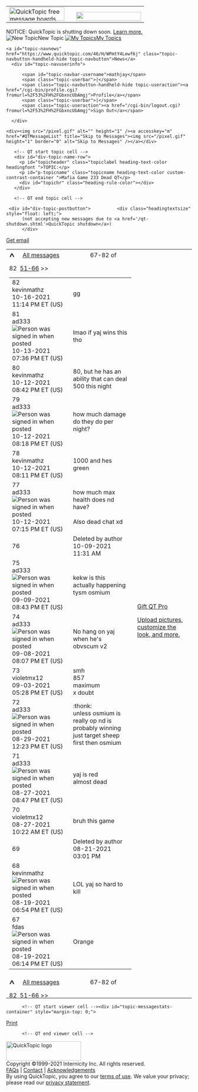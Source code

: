 
<?xml version="1.0" encoding="iso-8859-1"?>
<!DOCTYPE html PUBLIC "-//W3C//DTD XHTML 1.0 Transitional//EN"
      "http://www.w3.org/TR/xhtml1/DTD/xhtml1-transitional.dtd">
<html xmlns="http://www.w3.org/1999/xhtml">
 <head>
  <title>Mafia Game 233 Dead QT - QuickTopic free message board hosting</title>
<meta name="Description" content="Free message board hosting fully email-enabled. Collaborative document review groupware too. Start a new board in 20 seconds, without registering. Public or private. Free message boards" />
<meta name="Keywords" content="free message boards , free bulletin boards , discussion groupware , document review , document groupware , groupware web board bulletin boards collaboration groupware document review collaborative discussion BBS community" />

<meta http-equiv="Expires" content="0" />
<meta http-equiv="Pragma" content="no-cache" />
<link rel="icon" href="/favicon.ico" />
<link rel="apple-touch-icon" sizes="57x57" href="/apple-touch-icon-57x57.png">
<link rel="apple-touch-icon" sizes="60x60" href="/apple-touch-icon-60x60.png">
<link rel="apple-touch-icon" sizes="72x72" href="/apple-touch-icon-72x72.png">
<link rel="apple-touch-icon" sizes="76x76" href="/apple-touch-icon-76x76.png">
<link rel="apple-touch-icon" sizes="114x114" href="/apple-touch-icon-114x114.png">
<link rel="apple-touch-icon" sizes="120x120" href="/apple-touch-icon-120x120.png">
<link rel="apple-touch-icon" sizes="144x144" href="/apple-touch-icon-144x144.png">
<link rel="apple-touch-icon" sizes="152x152" href="/apple-touch-icon-152x152.png">
<link rel="apple-touch-icon" sizes="180x180" href="/apple-touch-icon-180x180.png">
<link rel="icon" type="image/png" href="/favicon-32x32.png" sizes="32x32">
<link rel="icon" type="image/png" href="/favicon-194x194.png" sizes="194x194">
<link rel="icon" type="image/png" href="/favicon-96x96.png" sizes="96x96">
<link rel="icon" type="image/png" href="/android-chrome-192x192.png" sizes="192x192">
<link rel="icon" type="image/png" href="/favicon-16x16.png" sizes="16x16">
<link rel="manifest" href="/manifest.json">
<link rel="mask-icon" href="/safari-pinned-tab.svg" color="#5bbad5">
<meta name="msapplication-TileColor" content="#da532c">
<meta name="msapplication-TileImage" content="/mstile-144x144.png">
<meta name="theme-color" content="#ffffff">
   <link rel="alternate" type="application/rss+xml" title="RSS" href="/53/H/GbxncUbAmgj.rss" />

<link rel="stylesheet" type="text/css" media="screen" href="/css/qt-all.css?v=10-24-21" />
<link rel="stylesheet" type="text/css" media="screen" href="/css/qt-topic.css" />
<link rel="stylesheet" type="text/css" media="screen" href="/css/vtip.css" />
<link rel="stylesheet" type="text/css" media="screen" href="/css/jquery.lightbox-0.5.css" />
<link rel="stylesheet" type="text/css" media="screen" href="/css/jquery-form.css" />
<link rel="stylesheet" type="text/css" media="screen" href="https://ajax.googleapis.com/ajax/libs/jqueryui/1.8.14/themes/base/jquery-ui.css" />
<link rel="stylesheet" type="text/css" href="/css/qt-print.css" media="print" />
<!-- tell iPhone not to shrink mobile website -->
<meta name="viewport" content="width=device-width, initial-scale=1.0" />
<link type="text/css" rel="stylesheet" media="handheld, only screen and (max-device-width: 600px), only screen and (max-width: 600px)" href="/css/qt-handheld.css" />
<!-- new androids -->
<link rel="stylesheet" media="screen and (-webkit-device-pixel-ratio:0.75)" href="/css/qt-handheld.css" />
<link rel="stylesheet" href="/css/qt-handheld.css" media="handheld" type="text/css" />

<script type="text/javascript" src="https://ajax.googleapis.com/ajax/libs/jquery/1.6.2/jquery.min.js"></script>
<script type="text/javascript" src="https://ajax.googleapis.com/ajax/libs/jqueryui/1.8.14/jquery-ui.min.js"></script>
<script type="text/javascript" src="/javascript/vTip_v2/vtip-min.js"></script>
<script type="text/javascript" src="/javascript/qt/threadutils.js"></script>
<script type="text/javascript" src="/javascript/jquery-lightbox/jquery.lightbox-0.5.pack.js"></script>
<script type="text/javascript">
<!--
function goPage(begin, end)
{
  document.forms[0].m1.value = begin;
  document.forms[0].mN.value = end;
  document.forms[0].submit();
}

this.ThreadUtils.forumID = '53';
this.ThreadUtils.topicID = 'GbxncUbAmgj';
this.ThreadUtils.isPro = '';
this.ThreadUtils.isAdmin = '';
this.ThreadUtils.cgiPath = '/cgi-bin';
this.ThreadUtils.basePath = '';
this.ThreadUtils.adminPath = this.ThreadUtils.cgiPath + '/admin.cgi';
$(function() {$('input[name=m1]').val(-1); $('input[name=mN]').val(16);         $('td.messagecell a.imagepop').lightBox({
            overlayOpacity: 0.5,
            imageLoading: '/lightbox-ico-loading.gif',
            imageBtnClose: '/lightbox-btn-close.gif',
            imageBtnPrev: '/lightbox-btn-prev.gif',
            imageBtnNext: '/lightbox-btn-next.gif',
            containerResizeSpeed: 100,
            txtImage: 'Image',
            txtOf: 'of'
        });
});
  // For Google analytics
   if (typeof _gaq == 'undefined')
      _gaq = [];
  _gaq.push(['_setAccount', 'UA-3188931-1']);
  _gaq.push(['_gat._anonymizeIp']);
  _gaq.push(['_trackPageview', '/funnel_purchase/reader_free_topic_view']);

$(window).unload( function () {
  $( "#div-new-topic-form" ).dialog( "close" );
  $( "#div-creating" ).hide();
});
$(function() {
  $("#div-new-topic-form .form-submit-button").hide();
  $("#topic-navnewtopic").mouseover(function() {
    $(this).css('cursor', 'pointer');
  });
  $("#topic-navnewtopic").click(function() {
    $( "#div-new-topic-form" ).dialog( "open" );
  });
  $("#topic-newtopiclink").click(function() {
    $( "#div-new-topic-form" ).dialog( "open" );
  });

  // This isn't for toolbar support. It's a 
  // workaround for IE bug with tall images overlapping text.
  // Same as workaround here: http://michelf.com/weblog/2005/liquid-image/
  $("#div-bannertable img").css("border",
    $("#div-bannertable img").css("border"));
  $("#div-new-topic-form .form-submit-button").hide();
  topicname = $( "#topicname" ),
  allFields = $( [] ).add( topicname ),
  tips = $( ".validateTips" );
  
  function updateTips( t ) {
    tips
    .text( t )
    .addClass( "ui-state-highlight" );
    setTimeout(function() {
      tips.removeClass( "ui-state-highlight", 1500 );
    }, 500 );
  }
  
  function clearTips( ) {
    tips
    .text( '' )
    .removeClass( "ui-state-highlight" );
  }

  function checkLength( o, n, min, max ) {
    if ( o.val().length > max || o.val().length < min ) {
      o.addClass( "ui-state-error" );
      updateTips( "Length of " + n + " must be between " +
        min + " and " + max + "." );
        return false;
    } else {
      return true;
    }
  }
                                               
  function checkRegexp( o, regexp, n ) {
    if ( !( regexp.test( o.val() ) ) ) {
      o.addClass( "ui-state-error" );
      updateTips( n );
      return false;
    } else {
      return true;
    }
  }
  
  function checkSame( p1, p2, n ) {
    if ( !( p1.val() == p2.val() ) ) {
      p1.addClass( "ui-state-error" );
      p2.addClass( "ui-state-error" );
      updateTips( n );
      return false;
    } else {
      return true;
    }
  }
  $( "#div-new-topic-form" ).dialog({
    autoOpen: false,
    width: 482,
    modal: true,
    buttons: {
      "Start topic": function() {
      var bValid = true;
      allFields.removeClass( "ui-state-error" );
      bValid = bValid && checkLength( topicname, "Topic name", 1, 250 );
      if ( bValid ) {
        $( "#div-creating" ).show();                       
        $( "#form-newtopic" ).submit();
      }
      },
      Cancel: function() {
        $( this ).dialog( "close" );
      }
    },
    close: function() {
      clearTips();                                                  
      allFields.val( "" ).removeClass( "ui-state-error" );
    }
  });
});
//-->
</script>

  <!-- Google analytics -->
<script type="text/javascript">

   if (typeof _gaq == 'undefined')
      _gaq = [];
  _gaq.push(['_setAccount', 'UA-3188931-1']);
  _gaq.push (['_gat._anonymizeIp']);
  _gaq.push(['_trackPageview']);

  (function() {
    var ga = document.createElement('script'); ga.type = 'text/javascript'; ga.async = true;
    ga.src = ('https:' == document.location.protocol ? 'https://ssl' : 'http://www') + '.google-analytics.com/ga.js';
    var s = document.getElementsByTagName('script')[0]; s.parentNode.insertBefore(ga, s);
  })();

</script>
<!-- GDPR cookie consent -->
<link rel="stylesheet" type="text/css" href="//cdnjs.cloudflare.com/ajax/libs/cookieconsent2/3.0.3/cookieconsent.min.css" />
<script src="//cdnjs.cloudflare.com/ajax/libs/cookieconsent2/3.0.3/cookieconsent.min.js"></script>
<script>
window.addEventListener("load", function(){
window.cookieconsent.initialise({
  "palette": {
    "popup": {
      "background": "#ffffff",
      "text": "#404040"
    },
    "button": {
      "background": "#8ec760",
      "text": "#ffffff"
    }
  },
  "theme": "classic",
  "content": {
    "message": "QuickTopic uses cookies to ensure you get the best experience on our website."
  }
})});
</script>
 </head>
 <body >
 <!-- new-topic form for case where user is signed in -->
<script type="text/javascript">
 var RecaptchaOptions = {
    theme : 'clean'
 };
</script>
<div id="div-new-topic-form" title="Start your topic" style="display:none"> 
  <div id="div-creating" class="ui-corner-all" style="display:none">
    <div id="div-message">
    <p>Creating your topic...</p>
    </div>
    <div id="div-spinner">&nbsp;</div>
  </div>
  <p class="validateTips">&nbsp;</p> 
  <form action="/cgi-bin/newtopic.cgi" id="form-newtopic" method="post">
    <fieldset> 
      <input type="hidden" name="required" id="required"
             value="topicname" />
      <label for="topicname">Topic name</label> 
      <input type="text" name="topicname" id="topicname" value="" class="text ui-widget-content ui-corner-all" />
<script type="text/javascript">var onloadCallback = function(){ if (!window.recaptchaRendered) { window.recaptchaRendered = 1; grecaptcha.render('recaptcha_6Lf4Rk0UAA',{"theme":"light","sitekey":"6Lf4Rk0UAAAAAD0LxX4CmmHTWyNIzwj6RZSEf173"});};};</script><script src="https://www.google.com/recaptcha/api.js?onload=onloadCallback&render=explicit" type="text/javascript" async defer></script><div id="recaptcha_6Lf4Rk0UAA"></div>
      <input name="share_id" type="hidden" value="" />
      <input class="form-submit-button" name="start" type="submit" value="" />
      <input name="mode" type="hidden" value="submit_newtopic" /> 
    </fieldset> 
  </form> 
</div> 

<div id="div-page-top"><div id="div-page-top-content"><div id="div-bannertable" class="heading-text-color"> <!-- QT start banner -->
    <div id="div-header">
	<div id="div-top-bar"></div>
	<table cellspacing="0" cellpadding="0">
	<tbody>
	  <tr><td style="vertical-align:bottom"><a href="/"><img alt="QuickTopic free message boards logo" src="/site_logo_with_5_dots.png" width="150" height="37" style="vertical-align:bottom" /></a></td><td id="td-site-logoline-dots"></td><td style="vertical-align:bottom"><a href="/"><img id="img-tagline-with-dots" alt="" src="/site_tagline_with_dots.png" width="176" height="24" style="vertical-align:bottom" /></a></td></tr> 
	</tbody>
	</table>
    </div>
 <!-- QT end banner -->
</div>  <div class="div-qt-shutdown-heading">NOTICE: QuickTopic is shutting down soon. <a href="/qt-shutdown.shtml">Learn more.</a></div>
 <!-- QT start page body -->
<!-- end PageHeaderHTML -->
  <div class="topic-navcontainer">
    <a id="topic-navnewtopic" class="topic-navbutton-handheld-hide topic-navbutton"><img src="/boardnav_newtopic.png" class="topic-navicon" alt="New Topic"/>New Topic</a>
    <a id="topic-navmytopics" href="/mytopics" class="topic-navbutton "><img src="/boardnav_mytopics.png" class="topic-navicon" alt="My Topics"/>My Topics</a>
  
    <a id="topic-navnews" href="https://www.quicktopic.com/46/H/WPmtY4Lewf6j" class="topic-navbutton-handheld-hide topic-navbutton">News</a>
	  <div id="topic-navuserinfo">
    
		  <span id="topic-navbar-username">mathjay</span>
		  <span class="topic-userbar">|</span>
		  <span class="topic-navbutton-handheld-hide topic-useraction"><a href="/cgi-bin/profile.cgi?fromurl=%2F53%2FH%2FGbxncUbAmgj">Profile</a></span>
		  <span class="topic-userbar">|</span>
		  <span class="topic-useraction"><a href="/cgi-bin/logout.cgi?fromurl=%2F53%2FH%2FGbxncUbAmgj">Sign Out</a></span>
    
	  </div>
  </div>



    <div><img src="/pixel.gif" alt="" height="1" /><a accesskey="m" href="#QTMessageList" title="Skip to Messages"><img src="/pixel.gif" height="1" border="0" alt="Skip to Messages" /></a></div>

  <!-- QT start docnavbar --><!-- QT end docnavbar -->
  <!-- QT start special message --><!-- QT end special message -->
  <!-- QT start heading section -->
  
       <!-- QT start topic cell -->
       <div id="div-topic-name-row">
         <p id="topicheader" class="topiclabel heading-text-color headingfont ">TOPIC:</p>
         <p id="p-topicname" class="topicname heading-text-color custom-contrast-container ">Mafia Game 233 Dead QT</p>
         <div id="topichr" class="heading-rule-color"></div>
       </div>

       <!-- QT end topic cell -->

  

  <!-- QT end heading section -->





     <div id="div-topic-postbutton">          <div class="headingtextsize" style="float: left;">
          (not accepting new messages due to <a href='/qt-shutdown.shtml'>QuickTopic shutdown</a>)
          </div>
<div title="Receive updates to this topic through email. Post by email too!" class="vtip"><a id="topic-subscriptionheader" href="/cgi-bin/emailme.cgi?forum=53&amp;topic=GbxncUbAmgj" class="buttoncell-color-font buttoncell" >Get email</a></div></div>
     

<table id="topic-allmessagesandsidebarcontainer">
  <!-- page nav row -->
  <tr><td>
  <form name="PageNav" style="display:none" action="/53/H/GbxncUbAmgj" method="post">
    <input type="hidden" name="m1" />
    <input type="hidden" name="mN" />
  </form>
        <div class="div-topic-pager custom-contrast-container" style="margin-bottom:-0.45em">
       <a href="/53/H/GbxncUbAmgj/p-1.16.1" id="sortreverse" style="text-decoration:none"><span class="custom-contrast-color" style="font-face:Verdana,Arial,Helvetica,sans-serif;font-size:2em;vertical-align:-30%;">^</span></a>&nbsp;&nbsp;&nbsp;&nbsp;      <a class="custom-contrast-color" href="/53/H/GbxncUbAmgj/p-1.-1" onclick="javascript:goPage('-1', '-1');return false">All messages</a>
&nbsp;&nbsp;&nbsp;<span style="font-family:Courier,Serif">&nbsp;&nbsp;&nbsp;&nbsp;&nbsp;&nbsp;</span><span class="custom-contrast-color">&nbsp;&nbsp;67-82 of 82&nbsp;&nbsp;</span><a class="custom-contrast-color" href="/53/H/GbxncUbAmgj/p66.51"  onclick="javascript:goPage('66', '51');return false">51-66</a><span class="custom-contrast-color">&nbsp;&gt;&gt;</span>
</div></td><td></td></tr>
  <tr>
   <td id="topic-allmessagescell"><a name="QTMessageList"></a>
    <!-- table encloses messages -->
    <table id="topic-allmessagestable" width="100%">
      <tr class="messagerow" >
          <td class="topic-messageauthorcontainer topic-messageauthorcontainer-border">
           <div class="messagenumber topic-messagenumberpos"><a name="QTmsg82"></a>82</div>
           <div class="messageauthor">kevinmathz</div>
           <div class="messagedata">10-16-2021</div>
           <div class="messagedata ">11:14 PM ET (US)</div>
          </td>
          <td class="topic-messagebody topic-messagebody-border messagecell">
gg
          </td>
      </tr>
      <tr class="messagerow" >
          <td class="topic-messageauthorcontainer topic-messageauthorcontainer-border">
           <div class="messagenumber topic-messagenumberpos"><a name="QTmsg81"></a>81</div>
           <div class="messageauthor">ad333<img src="/siguser.png" alt="Person was signed in when posted" /></div>
           <div class="messagedata">10-13-2021</div>
           <div class="messagedata ">07:36 PM ET (US)</div>
          </td>
          <td class="topic-messagebody topic-messagebody-border messagecell">
lmao if yaj wins this tho
          </td>
      </tr>
      <tr class="messagerow" >
          <td class="topic-messageauthorcontainer topic-messageauthorcontainer-border">
           <div class="messagenumber topic-messagenumberpos"><a name="QTmsg80"></a>80</div>
           <div class="messageauthor">kevinmathz</div>
           <div class="messagedata">10-12-2021</div>
           <div class="messagedata ">08:42 PM ET (US)</div>
          </td>
          <td class="topic-messagebody topic-messagebody-border messagecell">
80, but he has an ability that can deal 500 this night
          </td>
      </tr>
      <tr class="messagerow" >
          <td class="topic-messageauthorcontainer topic-messageauthorcontainer-border">
           <div class="messagenumber topic-messagenumberpos"><a name="QTmsg79"></a>79</div>
           <div class="messageauthor">ad333<img src="/siguser.png" alt="Person was signed in when posted" /></div>
           <div class="messagedata">10-12-2021</div>
           <div class="messagedata ">08:18 PM ET (US)</div>
          </td>
          <td class="topic-messagebody topic-messagebody-border messagecell">
how much damage do they do per night?
          </td>
      </tr>
      <tr class="messagerow" >
          <td class="topic-messageauthorcontainer topic-messageauthorcontainer-border">
           <div class="messagenumber topic-messagenumberpos"><a name="QTmsg78"></a>78</div>
           <div class="messageauthor">kevinmathz</div>
           <div class="messagedata">10-12-2021</div>
           <div class="messagedata ">08:11 PM ET (US)</div>
          </td>
          <td class="topic-messagebody topic-messagebody-border messagecell">
1000 and hes green
          </td>
      </tr>
      <tr class="messagerow" >
          <td class="topic-messageauthorcontainer topic-messageauthorcontainer-border">
           <div class="messagenumber topic-messagenumberpos"><a name="QTmsg77"></a>77</div>
           <div class="messageauthor">ad333<img src="/siguser.png" alt="Person was signed in when posted" /></div>
           <div class="messagedata">10-12-2021</div>
           <div class="messagedata ">07:15 PM ET (US)</div>
          </td>
          <td class="topic-messagebody topic-messagebody-border messagecell">
how much max health does nd have?<br /><br />Also dead chat xd
          </td>
      </tr>
<tr class="messagerow" >          <td class="topic-messageauthorcontainer-deleted topic-messageauthorcontainer-border">
           <div class="messagenumber topic-messagenumberpos"><a name="QTmsg76"></a>76</div>
          </td>
          <td class="topic-messagebody-deleted topic-messagebody-border messagecell">
<span class="message-note">Deleted by author 10-09-2021 11:31 AM
</span>
          </td>
</tr>      <tr class="messagerow" >
          <td class="topic-messageauthorcontainer topic-messageauthorcontainer-border">
           <div class="messagenumber topic-messagenumberpos"><a name="QTmsg75"></a>75</div>
           <div class="messageauthor">ad333<img src="/siguser.png" alt="Person was signed in when posted" /></div>
           <div class="messagedata">09-09-2021</div>
           <div class="messagedata ">08:43 PM ET (US)</div>
          </td>
          <td class="topic-messagebody topic-messagebody-border messagecell">
kekw is this actually happening<br />tysm osmium
          </td>
      </tr>
      <tr class="messagerow" >
          <td class="topic-messageauthorcontainer topic-messageauthorcontainer-border">
           <div class="messagenumber topic-messagenumberpos"><a name="QTmsg74"></a>74</div>
           <div class="messageauthor">ad333<img src="/siguser.png" alt="Person was signed in when posted" /></div>
           <div class="messagedata">09-08-2021</div>
           <div class="messagedata ">08:07 PM ET (US)</div>
          </td>
          <td class="topic-messagebody topic-messagebody-border messagecell">
No hang on yaj when he's obvscum v2
          </td>
      </tr>
      <tr class="messagerow" >
          <td class="topic-messageauthorcontainer topic-messageauthorcontainer-border">
           <div class="messagenumber topic-messagenumberpos"><a name="QTmsg73"></a>73</div>
           <div class="messageauthor">violetmx12</div>
           <div class="messagedata">09-03-2021</div>
           <div class="messagedata ">05:28 PM ET (US)</div>
          </td>
          <td class="topic-messagebody topic-messagebody-border messagecell">
smh<br />857<br />maximum<br />x doubt
          </td>
      </tr>
      <tr class="messagerow" >
          <td class="topic-messageauthorcontainer topic-messageauthorcontainer-border">
           <div class="messagenumber topic-messagenumberpos"><a name="QTmsg72"></a>72</div>
           <div class="messageauthor">ad333<img src="/siguser.png" alt="Person was signed in when posted" /></div>
           <div class="messagedata">08-29-2021</div>
           <div class="messagedata ">12:23 PM ET (US)</div>
          </td>
          <td class="topic-messagebody topic-messagebody-border messagecell">
:thonk:<br />unless osmium is really op nd is probably winning <br />just target sheep first then osmium
          </td>
      </tr>
      <tr class="messagerow" >
          <td class="topic-messageauthorcontainer topic-messageauthorcontainer-border">
           <div class="messagenumber topic-messagenumberpos"><a name="QTmsg71"></a>71</div>
           <div class="messageauthor">ad333<img src="/siguser.png" alt="Person was signed in when posted" /></div>
           <div class="messagedata">08-27-2021</div>
           <div class="messagedata ">08:47 PM ET (US)</div>
          </td>
          <td class="topic-messagebody topic-messagebody-border messagecell">
yaj is red<br />almost dead
          </td>
      </tr>
      <tr class="messagerow" >
          <td class="topic-messageauthorcontainer topic-messageauthorcontainer-border">
           <div class="messagenumber topic-messagenumberpos"><a name="QTmsg70"></a>70</div>
           <div class="messageauthor">violetmx12</div>
           <div class="messagedata">08-27-2021</div>
           <div class="messagedata ">10:22 AM ET (US)</div>
          </td>
          <td class="topic-messagebody topic-messagebody-border messagecell">
bruh this game
          </td>
      </tr>
<tr class="messagerow" >          <td class="topic-messageauthorcontainer-deleted topic-messageauthorcontainer-border">
           <div class="messagenumber topic-messagenumberpos"><a name="QTmsg69"></a>69</div>
          </td>
          <td class="topic-messagebody-deleted topic-messagebody-border messagecell">
<span class="message-note">Deleted by author 08-21-2021 03:01 PM
</span>
          </td>
</tr>      <tr class="messagerow" >
          <td class="topic-messageauthorcontainer topic-messageauthorcontainer-border">
           <div class="messagenumber topic-messagenumberpos"><a name="QTmsg68"></a>68</div>
           <div class="messageauthor">kevinmathz<img src="/siguser.png" alt="Person was signed in when posted" /></div>
           <div class="messagedata">08-19-2021</div>
           <div class="messagedata ">06:54 PM ET (US)</div>
          </td>
          <td class="topic-messagebody topic-messagebody-border messagecell">
LOL yaj so hard to kill
          </td>
      </tr>
      <tr class="messagerow" >
          <td class="topic-messageauthorcontainer topic-messageauthorcontainer-border">
           <div class="messagenumber topic-messagenumberpos"><a name="QTmsg67"></a>67</div>
           <div class="messageauthor">fdas<img src="/siguser.png" alt="Person was signed in when posted" /></div>
           <div class="messagedata">08-19-2021</div>
           <div class="messagedata ">06:14 PM ET (US)</div>
          </td>
          <td class="topic-messagebody topic-messagebody-border messagecell">
Orange
          </td>
      </tr>
    </table>
   </td>
<!-- right-hand side -->
<td class="topic-td-rightbarcontainer"><div id="topic-rightbarcontainer"> 
<div class="topic-sidebuttoncontainer">
<a class="topic-upgradeproheader-gift topic-sidebuttonheadertext-gift" href="/gopro?ref=topic">Gift QT Pro</a>
<p class="topic-sidebuttontext"><a class="topic-sidebuttontext" href="/cgi-bin/gift.cgi?forum=53&topic=GbxncUbAmgj"><span class="topic-sidebutton-link-coverage"></span><span class="topic-sidebuttontext">Upload pictures, customize the look, and more.</span></a></p>
</div>



</div></td>

  </tr>
  <!-- page nav row -->
  <tr><td>      <div class="div-topic-pager custom-contrast-container" style="margin-bottom:-0.45em">
       <a href="/53/H/GbxncUbAmgj/p-1.16.1" id="sortreverse" style="text-decoration:none"><span class="custom-contrast-color" style="font-face:Verdana,Arial,Helvetica,sans-serif;font-size:2em;vertical-align:-30%;">^</span></a>&nbsp;&nbsp;&nbsp;&nbsp;      <a class="custom-contrast-color" href="/53/H/GbxncUbAmgj/p-1.-1" onclick="javascript:goPage('-1', '-1');return false">All messages</a>
&nbsp;&nbsp;&nbsp;<span style="font-family:Courier,Serif">&nbsp;&nbsp;&nbsp;&nbsp;&nbsp;&nbsp;</span><span class="custom-contrast-color">&nbsp;&nbsp;67-82 of 82&nbsp;&nbsp;</span><a class="custom-contrast-color" href="/53/H/GbxncUbAmgj/p66.51"  onclick="javascript:goPage('66', '51');return false">51-66</a><span class="custom-contrast-color">&nbsp;&gt;&gt;</span>
</div></td><td></td></tr>
</table>

          <!-- QT start viewer cell --><div id="topic-messagestats-container" style="margin-top: 0;">
  <p class=" custom-contrast-container" id="topic-messagestats">
    <span class="topic-print custom-contrast-color"><a class="custom-contrast-color" href="/cgi-bin/printexpl.cgi?f=53&amp;t=GbxncUbAmgj&amp;first=67&amp;last=82">Print</a></span>
  </p>
</div>

          <!-- QT end viewer cell -->

  <!-- QT end page body -->
   </div> <!-- QT end div-page-top-content -->
  </div> <!-- QT end div-page-top -->
  <!-- QT start footer -->
<div id="div-page-bottom">
 <div id="div-bottom-blue-bar"></div>
 <div id="div-footer">
  <div id="div-footer-logo"><img alt="QuickTopic logo" src="/logo-bottom.png" width="203" height="52" /></div>
  <div id="div-footer-text">
    <div><span class="span-footer-text">Copyright &copy;1999-2021 Internicity Inc. All rights reserved.</span></div>
    <div class="div-footer-links"><span><a href="/faq.shtml">FAQs</a> |  <a href="/cgi-bin/contact.cgi?subject=general">Contact</a> |  <a href="/acknowledge.shtml">Acknowledgements</a></span></div>
    <div class="div-footer-links"><span>By using QuickTopic, you agree to our <a href="/useterms.shtml">terms of use</a>. We value your privacy; please read our <a href="/useterms.shtml#privacy">privacy statement</a>.</span></div>
  </div>
 </div>
</div>
  <!-- QT end footer -->

 </body>
</html>
